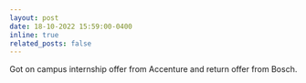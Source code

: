 ```yaml
---
layout: post
date: 18-10-2022 15:59:00-0400
inline: true
related_posts: false
---
```


Got on campus internship offer from Accenture and return offer from Bosch.
